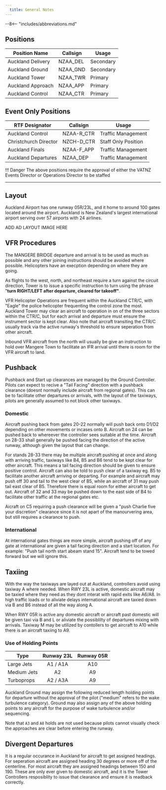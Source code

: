 ```yaml
---
  title: General Notes
---
```


--8<-- "includes/abbreviations.md"

## Positions

| Position Name     | Callsign | Usage      |
| ----------------- | -------- | ---------- |
| Auckland Delivery | NZAA_DEL | Secondary  |
| Auckland Ground   | NZAA_GND | Secondary  |
| Auckland Tower    | NZAA_TWR | Primary    |
| Auckland Approach | NZAA_APP | Primary    |
| Auckland Control  | NZAA_CTR | Primary    |


## Event Only Positions

| RTF Designator        | Callsign   | Usage               |
| --------------------- | ---------- | ------------------- |
| Auckland Control      | NZAA-R_CTR | Traffic Management  |
| Christchurch Director | NZCH-D_CTR | Staff Only Position |
| Auckland Finals       | NZAA-F_APP | Traffic Management  |
| Auckland Departures   | NZAA_DEP   | Traffic Management  |


!!! Danger
    The above positions require the approval of either the VATNZ Events Director or Operations Director to be staffed

---

## Layout

Auckland Airport has one runway 05R/23L, and it home to around 100 gates located around the airport. Auckland is New Zealand's largest international airport serving over 57 airports with 24 airlines. 

ADD AD LAYOUT IMAGE HERE

## VFR Procedures

The MANGERE BRIDGE departure and arrival is to be used as much as possible and any other joining instructions should be avoided where possible. Helicopters have an execption depending on where they are going. 

As flights to the west, north, and northeast require a turn against the circuit direction, Tower is to issue a specific instruction to turn using the phrase "**turn RIGHT/LEFT after departure, cleared for takeoff"**.

VFR Helicopter Operations are frequent within the Auckland CTR/C, with "Eagle" the police helicopter frequenting the control zone the most. Auckland Tower may clear an aircraft to operation in on of the three sectors within the CTR/C, but for each arrival and departure must ensure the instrument sector is kept clear. Also note that aircraft transiting the CTR/C usually track via the active runway's threshold to ensure seperation from other aircraft. 

Inbound VFR aircraft from the north will usually be give an instruction to hold over Mangere Town to facilitate an IFR arrival until there is room for the VFR aircraft to land. 


## Pushback

Pushback and Start up clearances are managed by the Ground Controller. Pilots can expect to recive a "Tail Facing" direction with a pushback clearance (doesnt normally include aircraft from regional gates). This can be to facilitate other departures or arrivals, with the layout of the taxiways, pilots are generally assumed to not block other taxiways.

### Domestic 

Aircraft pushing back from gates 20-22 normally will push back onto D1/D2 depending on other movements or incases onto B. Aircraft on 24 can be pushed back to whereever the controller sees suitable at the time. Aircraft on 28-33 shall generally be pushed facing the direction of the active runway, although given the layout that can change. 

For stands 28-33 there may be multiple aircraft pushing at once and along with arriving traffic, taxiways like B4, B5 and B6 tend to be kept clear for other aircraft. This means a tail facing direction should be given to ensure positive control. Aircraft can also be told to push clear of a taxiway eg. B5 to facilitate another aircraft arriving or departing. For example and aircraft may push off 30 and tail to the west clear of B5, while an aircraft of 31 may push tail east clear of B5. Therefore there is equal room for either aircraft to get out. Aircraft of 32 and 33 may be pushed down to the east side of B4 to facilitate other traffic at the regional gates etc. 

Aicraft on C5 requiring a push clearance will be given a "push Charlie five your discretion" clearance since it is not apart of the manourvering area, but still requires a clearance to push. 

### International 

At international gates things are more simple, aircraft pushing off of any gate at international are given a tail facing direction and a start location. For example: "Push tail north start abeam stand 15". Aircraft tend to be towed forward but we will ignore this. 

## Taxiing 

With the way the taxiways are layed out at Auckland, controllers avoid using taxiway A where needed. When RWY 23L is active, domestic aircraft may be taxied where they need as they dont interat with rapid exits like A6/A8. In high traffic loads or to aliviate delays international aircraft are taxied down via B and B6 instead of all the way along A. 

When RWY 05R is active any domestic aircraft or aircraft past domestic will be given taxi via B and L or aliviate the possiblilty of departures mixing with arrivals. Taxiway M may be utilized by contollers to get aircraft to A10 while there is an aircraft taxiing to A9. 

### Use of Holding Points

| Type        | Runway 23L | Runway 05R |
| ----------- | :--------: | :--------: |
| Large Jets  |  A1 / A1A  |    A10     |
| Medium Jets |     A2     |     A9     |
| Turboprops  |  A2 / A3A  |     A9     |


Auckland Ground may assign the following reduced length holding points for departure without the approval of the pilot ("medium" refers to the wake turbulence category). Ground may also assign any of the above holding points to any aircraft for the purpose of wake turbulence and/or sequencing. 

Note that `A3` and `A8` holds are not used because pilots cannot visually check the approaches are clear before entering the runway.

## Divergent Departures 

It is a regular occurance in Auckland for aircraft to get assigned headings. For seperation aircraft are assigned heading 30 degrees or more off of the centerline. For most aircraft they are assigned headings between 150 and 190. These are only ever given to domestic aircraft, and it is the Tower Controllers resposiblity to issue that clearance and ensure it is readback correctly. 





